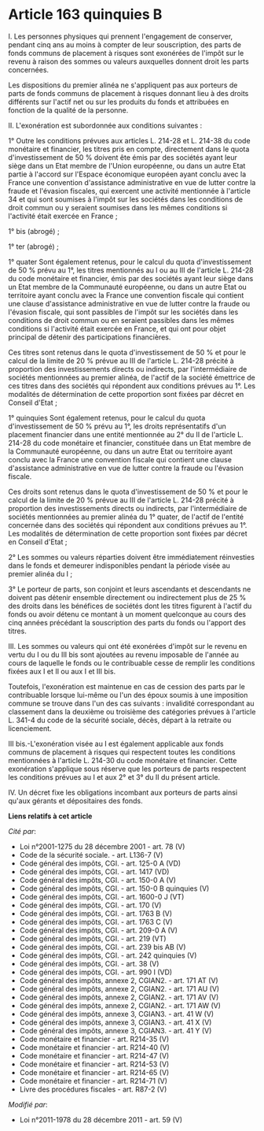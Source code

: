 # Article 163 quinquies B

I. Les personnes physiques qui prennent l'engagement de conserver, pendant cinq ans au moins à compter de leur souscription,
des parts de fonds communs de placement à risques sont exonérées de l'impôt sur le revenu à raison des sommes ou valeurs
auxquelles donnent droit les parts concernées. 

Les dispositions du premier alinéa ne s'appliquent pas aux porteurs de parts de fonds communs de placement à risques donnant
lieu à des droits différents sur l'actif net ou sur les produits du fonds et attribuées en fonction de la qualité de la
personne. 

II. L'exonération est subordonnée aux conditions suivantes : 

1° Outre les conditions prévues aux articles L. 214-28 et L. 214-38 du code monétaire et financier, les titres pris en
compte, directement dans le quota d'investissement de 50 % doivent ête émis par des sociétés ayant leur siège dans un Etat
membre de l'Union européenne, ou dans un autre Etat partie à l'accord sur l'Espace économique européen ayant conclu avec la
France une convention d'assistance administrative en vue de lutter contre la fraude et l'évasion fiscales, qui exercent une
activité mentionnée à l'article 34 et qui sont soumises à l'impôt sur les sociétés dans les conditions de droit commun ou y
seraient soumises dans les mêmes conditions si l'activité était exercée en France ; 

1° bis (abrogé) ; 

1° ter (abrogé) ; 

1° quater Sont également retenus, pour le calcul du quota d'investissement de 50 % prévu au 1°, les titres mentionnés au I ou
au III de l'article L. 214-28 du code monétaire et financier, émis par des sociétés ayant leur siège dans un Etat membre de
la Communauté européenne, ou dans un autre Etat ou territoire ayant conclu avec la France une convention fiscale qui contient
une clause d'assistance administrative en vue de lutter contre la fraude ou l'évasion fiscale, qui sont passibles de l'impôt
sur les sociétés dans les conditions de droit commun ou en seraient passibles dans les mêmes conditions si l'activité était
exercée en France, et qui ont pour objet principal de détenir des participations financières. 

Ces titres sont retenus dans le quota d'investissement de 50 % et pour le calcul de la limite de 20 % prévue au III de
l'article L. 214-28 précité à proportion des investissements directs ou indirects, par l'intermédiaire de sociétés
mentionnées au premier alinéa, de l'actif de la société émettrice de ces titres dans des sociétés qui répondent aux
conditions prévues au 1°. Les modalités de détermination de cette proportion sont fixées par décret en Conseil d'Etat ; 

1° quinquies Sont également retenus, pour le calcul du quota d'investissement de 50 % prévu au 1°, les droits représentatifs
d'un placement financier dans une entité mentionnée au 2° du II de l'article L. 214-28 du code monétaire et financier,
constituée dans un Etat membre de la Communauté européenne, ou dans un autre Etat ou territoire ayant conclu avec la France
une convention fiscale qui contient une clause d'assistance administrative en vue de lutter contre la fraude ou l'évasion
fiscale. 

Ces droits sont retenus dans le quota d'investissement de 50 % et pour le calcul de la limite de 20 % prévue au III de
l'article L. 214-28 précité à proportion des investissements directs ou indirects, par l'intermédiaire de sociétés
mentionnées au premier alinéa du 1° quater, de l'actif de l'entité concernée dans des sociétés qui répondent aux conditions
prévues au 1°. Les modalités de détermination de cette proportion sont fixées par décret en Conseil d'Etat ; 

2° Les sommes ou valeurs réparties doivent être immédiatement réinvesties dans le fonds et demeurer indisponibles pendant la
période visée au premier alinéa du I ; 

3° Le porteur de parts, son conjoint et leurs ascendants et descendants ne doivent pas détenir ensemble directement ou
indirectement plus de 25 % des droits dans les bénéfices de sociétés dont les titres figurent à l'actif du fonds ou avoir
détenu ce montant à un moment quelconque au cours des cinq années précédant la souscription des parts du fonds ou l'apport
des titres. 

III. Les sommes ou valeurs qui ont été exonérées d'impôt sur le revenu en vertu du I ou du III bis sont ajoutées au revenu
imposable de l'année au cours de laquelle le fonds ou le contribuable cesse de remplir les conditions fixées aux I et II ou
aux I et III bis. 

Toutefois, l'exonération est maintenue en cas de cession des parts par le contribuable lorsque lui-même ou l'un des époux
soumis à une imposition commune se trouve dans l'un des cas suivants : invalidité correspondant au classement dans la
deuxième ou troisième des catégories prévues à l'article L. 341-4 du code de la sécurité sociale, décès, départ à la retraite
ou licenciement. 

III bis.-L'exonération visée au I est également applicable aux fonds communs de placement à risques qui respectent toutes les
conditions mentionnées à l'article L. 214-30 du code monétaire et financier. Cette exonération s'applique sous réserve que
les porteurs de parts respectent les conditions prévues au I et aux 2° et 3° du II du présent article. 

IV. Un décret fixe les obligations incombant aux porteurs de parts ainsi qu'aux gérants et dépositaires des fonds.

**Liens relatifs à cet article**

_Cité par_:

  - Loi n°2001-1275 du 28 décembre 2001 - art. 78 (V)
  - Code de la sécurité sociale. - art. L136-7 (V)
  - Code général des impôts, CGI. - art. 125-0 A (VD)
  - Code général des impôts, CGI. - art. 1417 (VD)
  - Code général des impôts, CGI. - art. 150-0 A (V)
  - Code général des impôts, CGI. - art. 150-0 B quinquies (V)
  - Code général des impôts, CGI. - art. 1600-0 J (VT)
  - Code général des impôts, CGI. - art. 170 (V)
  - Code général des impôts, CGI. - art. 1763 B (V)
  - Code général des impôts, CGI. - art. 1763 C (V)
  - Code général des impôts, CGI. - art. 209-0 A (V)
  - Code général des impôts, CGI. - art. 219 (VT)
  - Code général des impôts, CGI. - art. 239 bis AB (V)
  - Code général des impôts, CGI. - art. 242 quinquies (V)
  - Code général des impôts, CGI. - art. 38 (V)
  - Code général des impôts, CGI. - art. 990 I (VD)
  - Code général des impôts, annexe 2, CGIAN2. - art. 171 AT (V)
  - Code général des impôts, annexe 2, CGIAN2. - art. 171 AU (V)
  - Code général des impôts, annexe 2, CGIAN2. - art. 171 AV (V)
  - Code général des impôts, annexe 2, CGIAN2. - art. 171 AW (V)
  - Code général des impôts, annexe 3, CGIAN3. - art. 41 W (V)
  - Code général des impôts, annexe 3, CGIAN3. - art. 41 X (V)
  - Code général des impôts, annexe 3, CGIAN3. - art. 41 Y (V)
  - Code monétaire et financier - art. R214-35 (V)
  - Code monétaire et financier - art. R214-40 (V)
  - Code monétaire et financier - art. R214-47 (V)
  - Code monétaire et financier - art. R214-53 (V)
  - Code monétaire et financier - art. R214-65 (V)
  - Code monétaire et financier - art. R214-71 (V)
  - Livre des procédures fiscales - art. R87-2 (V)

_Modifié par_:

  - Loi n°2011-1978 du 28 décembre 2011 - art. 59 (V)

